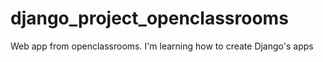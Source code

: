 # django_project_openclassrooms
Web app from openclassrooms. I'm learning how to create Django's apps
